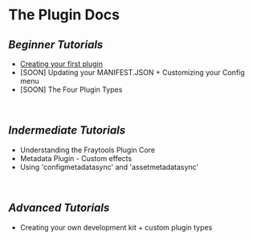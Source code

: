# The Plugin Docs

  ## _Beginner Tutorials_
* [Creating your first plugin](/Tutorials/Tutorial.md)
* [SOON] Updating your MANIFEST.JSON + Customizing your Config menu
* [SOON] The Four Plugin Types

<br/>
  
  ## _Indermediate Tutorials_
* Understanding the Fraytools Plugin Core
* Metadata Plugin - Custom effects
* Using 'configmetadatasync' and 'assetmetadatasync'
<br/>

  ## _Advanced Tutorials_
* Creating your own development kit + custom plugin types


